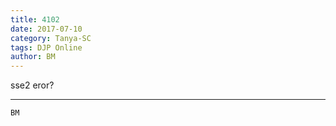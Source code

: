 ```yaml
---
title: 4102
date: 2017-07-10
category: Tanya-SC
tags: DJP Online
author: BM
---
```


sse2 eror?

---



`BM`
